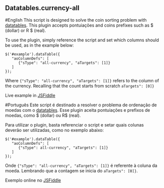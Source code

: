 ## Datatables.currency-all

#English
This script is designed to solve the coin sorting problem with [datatables](datatables.net).
This plugin accepts pontuiações and coins prefixes such as $ (dollar) or R $ (real).

To use the plugin, simply reference the script and set which columns should be used, as in the example below:
```
$('#example').dataTable({
   "aoColumnDefs": [
      {"sType": "all-currency", "aTargets": [1]}
   ]
});  
```
Where ```{"sType": "all-currency", "aTargets": [1]}``` refers to the column of the currency. Recalling that the count starts from scratch ```aTargets": [0]}```

Live example in [JSFiddle](https://jsfiddle.net/randrade/2c5yuLxn/)

#Português
Este script é destinado a resolver o problema de ordenação de moedas com o [datatables](datatables.net).
Esse plugin aceita pontuiações e prefixos de moedas, como $ (dollar) ou R$ (real).

Para utilizar o plugin, basta referenciar o script e setar quais colunas deverão ser utilizadas, como no exemplo abaixo:

```
$('#example').dataTable({
   "aoColumnDefs": [
      {"sType": all-currency", "aTargets": [1]}
   ]
});  
```
Onde ```{"sType": "all-currency", "aTargets": [1]}``` é referente à coluna da moeda. Lembrando que a contagem se inicia do ```aTargets": [0]}```.

Exemplo online no [JSFiddle](https://jsfiddle.net/randrade/5252raq7/)
